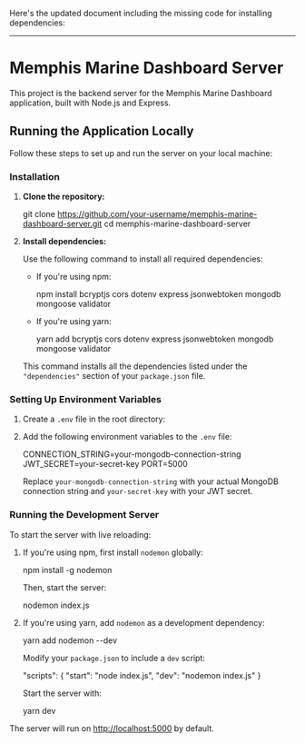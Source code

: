 Here's the updated document including the missing code for installing dependencies:

---

# Memphis Marine Dashboard Server

This project is the backend server for the Memphis Marine Dashboard application, built with Node.js and Express.

## Running the Application Locally

Follow these steps to set up and run the server on your local machine:

### Installation

1. **Clone the repository:**


   git clone https://github.com/your-username/memphis-marine-dashboard-server.git
   cd memphis-marine-dashboard-server


2. **Install dependencies:**

   Use the following command to install all required dependencies:

   - If you're using npm:

     npm install bcryptjs cors dotenv express jsonwebtoken mongodb mongoose validator

   - If you're using yarn:

     yarn add bcryptjs cors dotenv express jsonwebtoken mongodb mongoose validator

   This command installs all the dependencies listed under the `"dependencies"` section of your `package.json` file.

### Setting Up Environment Variables

1. Create a `.env` file in the root directory:

2. Add the following environment variables to the `.env` file:

   CONNECTION_STRING=your-mongodb-connection-string
   JWT_SECRET=your-secret-key
   PORT=5000

   Replace `your-mongodb-connection-string` with your actual MongoDB connection string and `your-secret-key` with your JWT secret.

### Running the Development Server

To start the server with live reloading:

1. If you're using npm, first install `nodemon` globally:

   npm install -g nodemon
   

   Then, start the server:


   nodemon index.js

2. If you're using yarn, add `nodemon` as a development dependency:

   yarn add nodemon --dev

   Modify your `package.json` to include a `dev` script:


   "scripts": {
     "start": "node index.js",
     "dev": "nodemon index.js"
   }

   Start the server with:

   yarn dev


The server will run on [http://localhost:5000](http://localhost:5000) by default.

